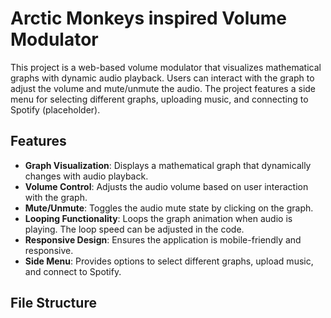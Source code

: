 # Arctic Monkeys inspired Volume Modulator

This project is a web-based volume modulator that visualizes mathematical graphs with dynamic audio playback. Users can interact with the graph to adjust the volume and mute/unmute the audio. The project features a side menu for selecting different graphs, uploading music, and connecting to Spotify (placeholder).

## Features

- **Graph Visualization**: Displays a mathematical graph that dynamically changes with audio playback.
- **Volume Control**: Adjusts the audio volume based on user interaction with the graph.
- **Mute/Unmute**: Toggles the audio mute state by clicking on the graph.
- **Looping Functionality**: Loops the graph animation when audio is playing. The loop speed can be adjusted in the code.
- **Responsive Design**: Ensures the application is mobile-friendly and responsive.
- **Side Menu**: Provides options to select different graphs, upload music, and connect to Spotify.

## File Structure

